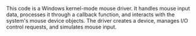 This code is a Windows kernel-mode mouse driver. It handles mouse input data, processes it through a callback function, and interacts with the system's mouse device objects. The driver creates a device, manages I/O control requests, and simulates mouse input.
